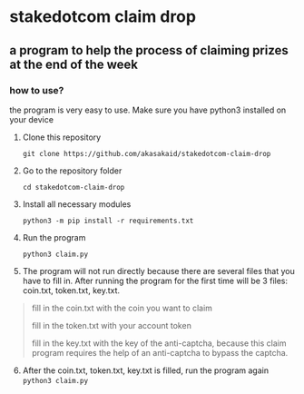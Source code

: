 # stakedotcom claim drop
## a program to help the process of claiming prizes at the end of the week

### how to use?
the program is very easy to use. Make sure you have python3 installed on your device

1. Clone this repository

    `git clone https://github.com/akasakaid/stakedotcom-claim-drop`

2. Go to the repository folder

    `cd stakedotcom-claim-drop`

3. Install all necessary modules

    `python3 -m pip install -r requirements.txt`

4. Run the program

    `python3 claim.py`

5. The program will not run directly because there are several files that you have to fill in. After running the program for the first time will be 3 files: coin.txt, token.txt, key.txt.

> fill in the coin.txt with the coin you want to claim
> 
> fill in the token.txt with your account token
> 
> fill in the key.txt with the key of the anti-captcha, because this
> claim program requires the help of an anti-captcha to bypass the
> captcha.

6. After the coin.txt, token.txt, key.txt is filled, run the program again
	`python3 claim.py`